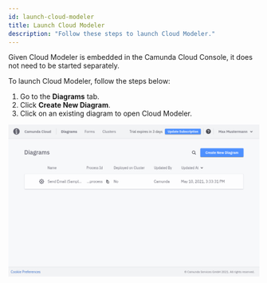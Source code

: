 ```yaml
---
id: launch-cloud-modeler
title: Launch Cloud Modeler
description: "Follow these steps to launch Cloud Modeler."
---
```


Given Cloud Modeler is embedded in the Camunda Cloud Console, it does not need to be started separately.

To launch Cloud Modeler, follow the steps below:

1. Go to the **Diagrams** tab.
2. Click **Create New Diagram**.
3. Click on an existing diagram to open Cloud Modeler.

![diagram overview](img/bpmn-diagrams-overview.png)
